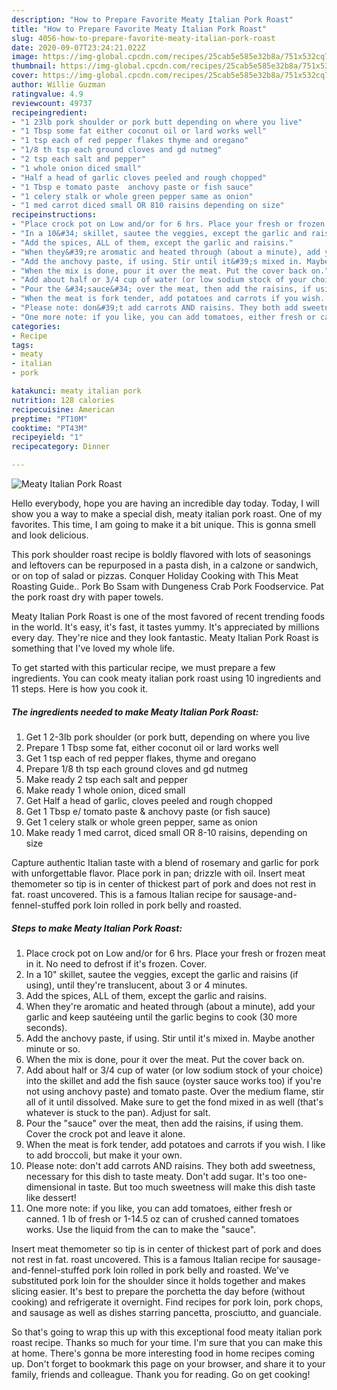```yaml
---
description: "How to Prepare Favorite Meaty Italian Pork Roast"
title: "How to Prepare Favorite Meaty Italian Pork Roast"
slug: 4056-how-to-prepare-favorite-meaty-italian-pork-roast
date: 2020-09-07T23:24:21.022Z
image: https://img-global.cpcdn.com/recipes/25cab5e585e32b8a/751x532cq70/meaty-italian-pork-roast-recipe-main-photo.jpg
thumbnail: https://img-global.cpcdn.com/recipes/25cab5e585e32b8a/751x532cq70/meaty-italian-pork-roast-recipe-main-photo.jpg
cover: https://img-global.cpcdn.com/recipes/25cab5e585e32b8a/751x532cq70/meaty-italian-pork-roast-recipe-main-photo.jpg
author: Willie Guzman
ratingvalue: 4.9
reviewcount: 49737
recipeingredient:
- "1 23lb pork shoulder or pork butt depending on where you live"
- "1 Tbsp some fat either coconut oil or lard works well"
- "1 tsp each of red pepper flakes thyme and oregano"
- "1/8 th tsp each ground cloves and gd nutmeg"
- "2 tsp each salt and pepper"
- "1 whole onion diced small"
- "Half a head of garlic cloves peeled and rough chopped"
- "1 Tbsp e tomato paste  anchovy paste or fish sauce"
- "1 celery stalk or whole green pepper same as onion"
- "1 med carrot diced small OR 810 raisins depending on size"
recipeinstructions:
- "Place crock pot on Low and/or for 6 hrs. Place your fresh or frozen meat in it. No need to defrost if it&#39;s frozen. Cover."
- "In a 10&#34; skillet, sautee the veggies, except the garlic and raisins (if using), until they&#39;re translucent, about 3 or 4 minutes."
- "Add the spices, ALL of them, except the garlic and raisins."
- "When they&#39;re aromatic and heated through (about a minute), add your garlic and keep sautéeing until the garlic begins to cook (30 more seconds)."
- "Add the anchovy paste, if using. Stir until it&#39;s mixed in. Maybe another minute or so."
- "When the mix is done, pour it over the meat. Put the cover back on."
- "Add about half or 3/4 cup of water (or low sodium stock of your choice) into the skillet and add the fish sauce (oyster sauce works too) if you&#39;re not using anchovy paste) and tomato paste. Over the medium flame, stir all of it until dissolved. Make sure to get the fond mixed in as well (that&#39;s whatever is stuck to the pan). Adjust for salt."
- "Pour the &#34;sauce&#34; over the meat, then add the raisins, if using them. Cover the crock pot and leave it alone."
- "When the meat is fork tender, add potatoes and carrots if you wish. I like to add broccoli, but make it your own."
- "Please note: don&#39;t add carrots AND raisins. They both add sweetness, necessary for this dish to taste meaty. Don&#39;t add sugar. It&#39;s too one-dimensional in taste. But too much sweetness will make this dish taste like dessert!"
- "One more note: if you like, you can add tomatoes, either fresh or canned. 1 lb of fresh or 1-14.5 oz can of crushed canned tomatoes works. Use the liquid from the can to make the &#34;sauce&#34;."
categories:
- Recipe
tags:
- meaty
- italian
- pork

katakunci: meaty italian pork 
nutrition: 128 calories
recipecuisine: American
preptime: "PT10M"
cooktime: "PT43M"
recipeyield: "1"
recipecategory: Dinner

---
```



![Meaty Italian Pork Roast](https://img-global.cpcdn.com/recipes/25cab5e585e32b8a/751x532cq70/meaty-italian-pork-roast-recipe-main-photo.jpg)

Hello everybody, hope you are having an incredible day today. Today, I will show you a way to make a special dish, meaty italian pork roast. One of my favorites. This time, I am going to make it a bit unique. This is gonna smell and look delicious.

This pork shoulder roast recipe is boldly flavored with lots of seasonings and leftovers can be repurposed in a pasta dish, in a calzone or sandwich, or on top of salad or pizzas. Conquer Holiday Cooking with This Meat Roasting Guide.. Pork Bo Ssam with Dungeness Crab Pork Foodservice. Pat the pork roast dry with paper towels.

Meaty Italian Pork Roast is one of the most favored of recent trending foods in the world. It's easy, it's fast, it tastes yummy. It's appreciated by millions every day. They're nice and they look fantastic. Meaty Italian Pork Roast is something that I've loved my whole life.


To get started with this particular recipe, we must prepare a few ingredients. You can cook meaty italian pork roast using 10 ingredients and 11 steps. Here is how you cook it.

<!--inarticleads1-->

##### The ingredients needed to make Meaty Italian Pork Roast:

1. Get 1 2-3lb pork shoulder (or pork butt, depending on where you live
1. Prepare 1 Tbsp some fat, either coconut oil or lard works well
1. Get 1 tsp each of red pepper flakes, thyme and oregano
1. Prepare 1/8 th tsp each ground cloves and gd nutmeg
1. Make ready 2 tsp each salt and pepper
1. Make ready 1 whole onion, diced small
1. Get Half a head of garlic, cloves peeled and rough chopped
1. Get 1 Tbsp e/ tomato paste &amp; anchovy paste (or fish sauce)
1. Get 1 celery stalk or whole green pepper, same as onion
1. Make ready 1 med carrot, diced small OR 8-10 raisins, depending on size


Capture authentic Italian taste with a blend of rosemary and garlic for pork with unforgettable flavor. Place pork in pan; drizzle with oil. Insert meat themometer so tip is in center of thickest part of pork and does not rest in fat. roast uncovered. This is a famous Italian recipe for sausage-and-fennel-stuffed pork loin rolled in pork belly and roasted. 

<!--inarticleads2-->

##### Steps to make Meaty Italian Pork Roast:

1. Place crock pot on Low and/or for 6 hrs. Place your fresh or frozen meat in it. No need to defrost if it&#39;s frozen. Cover.
1. In a 10&#34; skillet, sautee the veggies, except the garlic and raisins (if using), until they&#39;re translucent, about 3 or 4 minutes.
1. Add the spices, ALL of them, except the garlic and raisins.
1. When they&#39;re aromatic and heated through (about a minute), add your garlic and keep sautéeing until the garlic begins to cook (30 more seconds).
1. Add the anchovy paste, if using. Stir until it&#39;s mixed in. Maybe another minute or so.
1. When the mix is done, pour it over the meat. Put the cover back on.
1. Add about half or 3/4 cup of water (or low sodium stock of your choice) into the skillet and add the fish sauce (oyster sauce works too) if you&#39;re not using anchovy paste) and tomato paste. Over the medium flame, stir all of it until dissolved. Make sure to get the fond mixed in as well (that&#39;s whatever is stuck to the pan). Adjust for salt.
1. Pour the &#34;sauce&#34; over the meat, then add the raisins, if using them. Cover the crock pot and leave it alone.
1. When the meat is fork tender, add potatoes and carrots if you wish. I like to add broccoli, but make it your own.
1. Please note: don&#39;t add carrots AND raisins. They both add sweetness, necessary for this dish to taste meaty. Don&#39;t add sugar. It&#39;s too one-dimensional in taste. But too much sweetness will make this dish taste like dessert!
1. One more note: if you like, you can add tomatoes, either fresh or canned. 1 lb of fresh or 1-14.5 oz can of crushed canned tomatoes works. Use the liquid from the can to make the &#34;sauce&#34;.


Insert meat themometer so tip is in center of thickest part of pork and does not rest in fat. roast uncovered. This is a famous Italian recipe for sausage-and-fennel-stuffed pork loin rolled in pork belly and roasted. We&#39;ve substituted pork loin for the shoulder since it holds together and makes slicing easier. It&#39;s best to prepare the porchetta the day before (without cooking) and refrigerate it overnight. Find recipes for pork loin, pork chops, and sausage as well as dishes starring pancetta, prosciutto, and guanciale. 

So that's going to wrap this up with this exceptional food meaty italian pork roast recipe. Thanks so much for your time. I'm sure that you can make this at home. There's gonna be more interesting food in home recipes coming up. Don't forget to bookmark this page on your browser, and share it to your family, friends and colleague. Thank you for reading. Go on get cooking!
